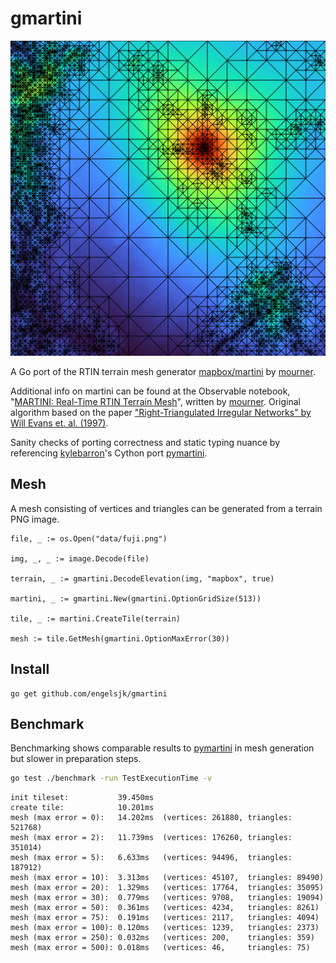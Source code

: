 # gmartini

![](test/martini-50.png)

A Go port of the RTIN terrain mesh generator [mapbox/martini](https://github.com/mapbox/martini) by [mourner](https://github.com/mourner).

Additional info on martini can be found at the Observable notebook, "[MARTINI: Real-Time RTIN Terrain Mesh](https://observablehq.com/@mourner/martin-real-time-rtin-terrain-mesh)", written by [mourner](https://github.com/mourner). Original algorithm based on the paper ["Right-Triangulated Irregular Networks" by Will Evans et. al. (1997)](https://www.cs.ubc.ca/~will/papers/rtin.pdf).

Sanity checks of porting correctness and static typing nuance by referencing [kylebarron](https://github.com/kylebarron)'s Cython port [pymartini](https://github.com/kylebarron/pymartini).

## Mesh

A mesh consisting of vertices and triangles can be generated from a terrain PNG image.

```
file, _ := os.Open("data/fuji.png")

img, _, _ := image.Decode(file)

terrain, _ := gmartini.DecodeElevation(img, "mapbox", true)

martini, _ := gmartini.New(gmartini.OptionGridSize(513))

tile, _ := martini.CreateTile(terrain)

mesh := tile.GetMesh(gmartini.OptionMaxError(30))
```

## Install

```
go get github.com/engelsjk/gmartini
```
  
## Benchmark

Benchmarking shows comparable results to [pymartini](https://github.com/kylebarron/pymartini) in mesh generation but slower in preparation steps.

```bash
go test ./benchmark -run TestExecutionTime -v
```

```
init tileset:           39.450ms
create tile:            10.201ms
mesh (max error = 0):   14.202ms  (vertices: 261880, triangles: 521768)
mesh (max error = 2):   11.739ms  (vertices: 176260, triangles: 351014)
mesh (max error = 5):   6.633ms   (vertices: 94496,  triangles: 187912)
mesh (max error = 10):  3.313ms   (vertices: 45107,  triangles: 89490)
mesh (max error = 20):  1.329ms   (vertices: 17764,  triangles: 35095)
mesh (max error = 30):  0.779ms   (vertices: 9708,   triangles: 19094)
mesh (max error = 50):  0.361ms   (vertices: 4234,   triangles: 8261)
mesh (max error = 75):  0.191ms   (vertices: 2117,   triangles: 4094)
mesh (max error = 100): 0.120ms   (vertices: 1239,   triangles: 2373)
mesh (max error = 250): 0.032ms   (vertices: 200,    triangles: 359)
mesh (max error = 500): 0.018ms   (vertices: 46,     triangles: 75)
```
